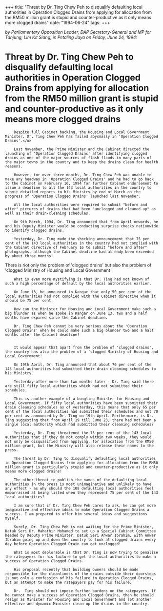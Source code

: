 +++ 
title: "Threat by Dr. Ting Chew Peh to disqualify defaulting local authorities in Operation Clogged Drains from applying for allocation from the RM50 million grant is stupid and counter-productive as it only means more clogged drains"
date: "1994-06-24"
tags:
+++

_by Parliamentary Opposition Leader, DAP Secretary-General and MP for Tanjung, Lim Kit Siang, in Petaling Jaya on Friday, June 24, 1994:_

# Threat by Dr. Ting Chew Peh to disqualify defaulting local authorities in Operation Clogged Drains from applying for allocation from the RM50 million grant is stupid and counter-productive as it only means more clogged drains

		Despite full Cabinet backing, the Housing and Local Government Minister, Dr. Ting Chew Peh has failed abysmally in ‘Operation Clogged Drains'.</u>

		Last November, the Prime Minister and the Cabinet directed the launching of 'Operation Clogged Drains' after identifying clogged drains as one of the major sources of flash floods in many parts of the major towns in the country and to keep the drains clean for health reasons.

		However, for over three months, Dr. Ting Chew Peh was unable to make any headway in 'Operation Clogged Drains' and he had to go back to the Cabinet on February 16, 1994 for further Cabinet endorsement to issue a deadline to all the 143 local authorities in the country to submit detailed reports to his Ministry by end of March on the progress of 'Operation Clogged Drains' launched last November.

		All the local authorities were required to submit "before and after" pictures of drains that had been "unclogged and cleaned up" as well as their drain-cleaning schedules.

		On 9th March, 1994, Dr. Ting announced that from April onwards, he and his Deputy Minister would be conducting surprise checks nationwide to identify clogged drains.

		Yesterday, Dr. Ting made the shocking announcement that 75 per cent of the 143 local authorities in the country had not complied with the Cabinet directive of February 16 to submit "before and after" photographs, although the Cabinet deadline had already been exceeded by about three months!

There is riot only the problem of 'clogged drains' but also the problem of 'clogged Ministry of Housing and Local Government

		What is even more mystifying is that Dr. Ting had not known of such a high percentage of default by the local authorities earlier.

		On June 13, he announced in Kangar that only 50 per cent of the local authorities had not complied with the Cabinet directive when it should be 75 per cent.

		How can the Minister for Housing and Local Government make such a big blunder as when he spoke in Kangar on June 13, two and a half months have expired since the Cabinet deadline.

		Dr. Ting Chew Peh cannot be very serious about the 'Operation Clogged Drains' when he could make such a big blunder two and a half months after the Cabinet deadline!


		It would appear that apart from the problem of 'clogged drains', the country has also the problem of a ‘clogged Ministry of Housing and Local Government'

		On 19th April, Dr. Ting announced that about 70 per cent of the 143 local authorities had submitted their drain cleaning schedules to his Ministry.

		Yesterday-after more than two months later - Dr. Ting said there are still fifty local authorities which had not submitted their schedules.

		This is another example of a bungling Minister for Housing and Local Government. If fifty local authorities have been submitted their drain cleaning schedules as of yesterday, this means that only 65 per cent of the local authorities had submitted their schedules and not 70 per cent as announced by Dr. Ting on 19th April. Furthermore, is Dr. Ting suggesting that from April 19 till June 23, there had not been a single local authority which had submitted their cleaning schedules?

		Yesterday, Dr. Ting threatened the 75 per cent of the 143 local authorities that if they do not comply within two weeks, they would not only be disqualified from applying, for allocation from the RM50 million grant, but the Ministry will also release their names to the press.

		The threat by Dr. Ting to disqualify defaulting local authorities in Operation Clogged Drains from applying for allocation from the RM50 million grant is particularly stupid and counter-productive as it only means more clogged drains!

		The other threat to publish the names of the defaulting local authorities in the press is most unimaginative and unlikely to have any effect - as why should the 108 defaulting local authorities feel embarrassed at being listed when they represent 75 per cent of the 143 local authorities?

		I am sure that if Dr. Ting Chew Peh cares to ask, he can get more imaginative and effective ideas to make Operation Clogged Drains a success. I am prepared to offer him several ideas and suggestions myself.

		Surely, Dr. Ting Chew Peh is not waiting for the Prime Minister, Datuk Seri Dr. Mahathir Mohamed to set up a Special Cabinet Committee headed by Deputy Prime Minister, Datuk Seri Anwar Ibrahim, with Anwar Ibrahim going up and down the country to look at clogged drains every day before Operation Clogged Drain can get unclogged!

		What is most deplorable is that Dr. Ting is now trying to penalise the ratepayers for his failure to get the local authorities to make a success of Operation Clogged Drains. 

		His proposal recently that building owners should be made responsible for the cleanliness of the drains outside their doorsteps is not only a confession of his failure in Operation Clogged Drains, but an attempt to make the ratepayers pay for his failure.

		Dr.  Ting should not impose further burdens on the ratepayers. If he cannot make a success of Operation Clogged Drains, then he should resign as Minister for Housing and Local Government and let another effective and dynamic Minister clean up the drains in the country.
 
